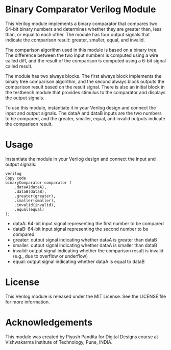 # Binary Comparator Verilog Module
This Verilog module implements a binary comparator that compares two 64-bit binary numbers and determines whether they are greater than, less than, or equal to each other. The module has four output signals that indicate the comparison result: greater, smaller, equal, and invalid.

The comparison algorithm used in this module is based on a binary tree. The difference between the two input numbers is computed using a wire called diff, and the result of the comparison is computed using a 6-bit signal called result.

The module has two always blocks. The first always block implements the binary tree comparison algorithm, and the second always block outputs the comparison result based on the result signal. There is also an initial block in the testbench module that provides stimulus to the comparator and displays the output signals.

To use this module, instantiate it in your Verilog design and connect the input and output signals. The dataA and dataB inputs are the two numbers to be compared, and the greater, smaller, equal, and invalid outputs indicate the comparison result.

# Usage
Instantiate the module in your Verilog design and connect the input and output signals:
```
verilog
Copy code
binaryComparator comparator (
    .dataA(dataA),
    .dataB(dataB),
    .greater(greater),
    .smaller(smaller),
    .invalid(invalid),
    .equal(equal)
);
```
- dataA: 64-bit input signal representing the first number to be compared
- dataB: 64-bit input signal representing the second number to be compared
- greater: output signal indicating whether dataA is greater than dataB
- smaller: output signal indicating whether dataA is smaller than dataB
- invalid: output signal indicating whether the comparison result is invalid (e.g., due to overflow or underflow)
- equal: output signal indicating whether dataA is equal to dataB
# License
This Verilog module is released under the MIT License. See the LICENSE file for more information.

# Acknowledgements
This module was created by Piyush Pandita for Digital Designs course at Vishwakarma Institute of Technology, Pune, INDIA.
